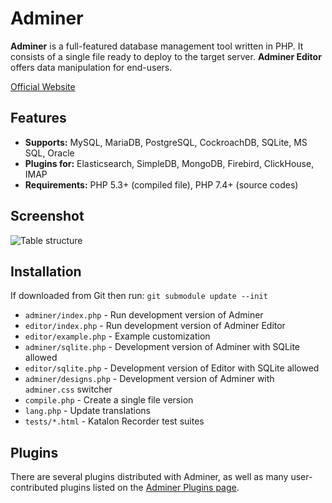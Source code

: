 # Adminer
**Adminer** is a full-featured database management tool written in PHP. It consists of a single file ready to deploy to the target server.
**Adminer Editor** offers data manipulation for end-users.

[Official Website](https://www.adminer.org/)

## Features
- **Supports:** MySQL, MariaDB, PostgreSQL, CockroachDB, SQLite, MS SQL, Oracle
- **Plugins for:** Elasticsearch, SimpleDB, MongoDB, Firebird, ClickHouse, IMAP
- **Requirements:** PHP 5.3+ (compiled file), PHP 7.4+ (source codes)

## Screenshot
![Table structure](https://www.adminer.org/static/screenshots/table.png)

## Installation
If downloaded from Git then run: `git submodule update --init`

- `adminer/index.php` - Run development version of Adminer
- `editor/index.php` - Run development version of Adminer Editor
- `editor/example.php` - Example customization
- `adminer/sqlite.php` - Development version of Adminer with SQLite allowed
- `editor/sqlite.php` - Development version of Editor with SQLite allowed
- `adminer/designs.php` - Development version of Adminer with `adminer.css` switcher
- `compile.php` - Create a single file version
- `lang.php` - Update translations
- `tests/*.html` - Katalon Recorder test suites

## Plugins
There are several plugins distributed with Adminer, as well as many user-contributed plugins listed on the [Adminer Plugins page](https://www.adminer.org/plugins/).
